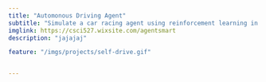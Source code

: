 ```yaml
---
title: "Automonous Driving Agent"
subtitle: "Simulate a car racing agent using reinforcement learning in Unity3D"
imglink: https://csci527.wixsite.com/agentsmart
description: "jajajaj"

feature: "/imgs/projects/self-drive.gif"


---
```


